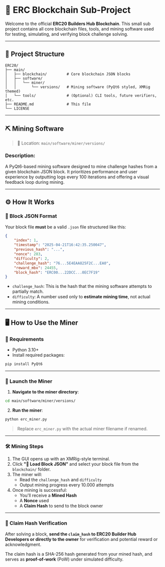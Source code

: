 # 📘 ERC Blockchain Sub-Project

Welcome to the official **ERC20 Builders Hub Blockchain**. This small sub project contains all core blockchain files, tools, and mining software used for testing, simulating, and verifying block challenge solving.

---

## 📂 Project Structure

```
ERC20/
├── main/
│   ├── blockchain/         # Core blockchain JSON blocks
│   ├── software/
│   │   └── miner/
│   │       └── versions/   # Mining software (PyQt6 styled, XMRig themed)
│   └── tools/              # (Optional) CLI tools, future verifiers, etc.
├── README.md               # This file
└── LICENSE
```

---

## ⛏️ Mining Software

> 📍 Location: `main/software/miner/versions/`

### Description:
A PyQt6-based mining software designed to mine challenge hashes from a given blockchain JSON block. It prioritizes performance and user experience by outputting logs every 100 iterations and offering a visual feedback loop during mining.

---

## ⚙️ How It Works

### 📄 Block JSON Format

Your block file **must** be a valid `.json` file structured like this:

```json
{
    "index": 1,
    "timestamp": "2025-04-21T16:42:35.250047",
    "previous_hash": "...",
    "nonce": 283,
    "difficulty": 2,
    "challenge_hash": "76...5E4EAA825F2C...EA0",
    "reward_mbx": 24455,
    "block_hash": "ERC00...22DCC...0EC7F19"
}
```

- `challenge_hash`: This is the hash that the mining software attempts to partially match.
- `difficulty`: A number used only to **estimate mining time**, not actual mining conditions.

---

## 🖥️ How to Use the Miner

### 🧰 Requirements

- Python 3.10+
- Install required packages:
```bash
pip install PyQt6
```

---

### 🚀 Launch the Miner

1. **Navigate to the miner directory**:

```bash
cd main/software/miner/versions/
```

2. **Run the miner**:

```bash
python erc_miner.py
```

> Replace `erc_miner.py` with the actual miner filename if renamed.

---

### 🛠️ Mining Steps

1. The GUI opens up with an XMRig-style terminal.
2. Click **"📂 Load Block JSON"** and select your block file from the `blockchain/` folder.
3. The miner will:
   - Read the `challenge_hash` and `difficulty`
   - Output mining progress every 10.000 attempts
4. Once mining is successful:
   - You'll receive a **Mined Hash**
   - A **Nonce** used
   - A **Claim Hash** to send to the block owner

---

### 📝 Claim Hash Verification

After solving a block, **send the `claim_hash` to ERC20 Builder Hub Developers or directly to the owner** for verification and potential reward or acknowledgment.

The claim hash is a SHA-256 hash generated from your mined hash, and serves as **proof-of-work** (PoW) under simulated difficulty.
